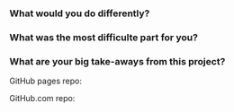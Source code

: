 ### What would you do differently?

### What was the most difficulte part for you?

### What are your big take-aways from this project?


GitHub pages repo:

GitHub.com repo:

